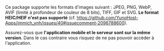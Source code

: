Ce package supporte les formats d'images suivant : JPEG, PNG, WebP, AVIF (limité à profondeur de couleur de 8 bits), TIFF, GIF et SVG.
**Le format HEIC/HEIF n'est pas supporté** (cf. https://github.com/YunoHost-Apps/immich_ynh/issues/40#issuecomment-2096788600).

Assurez-vous que **l'application mobile et le serveur sont sur la même version**. Dans le cas contraire vous risquez de ne pas pouvoir accèder à l'application.
